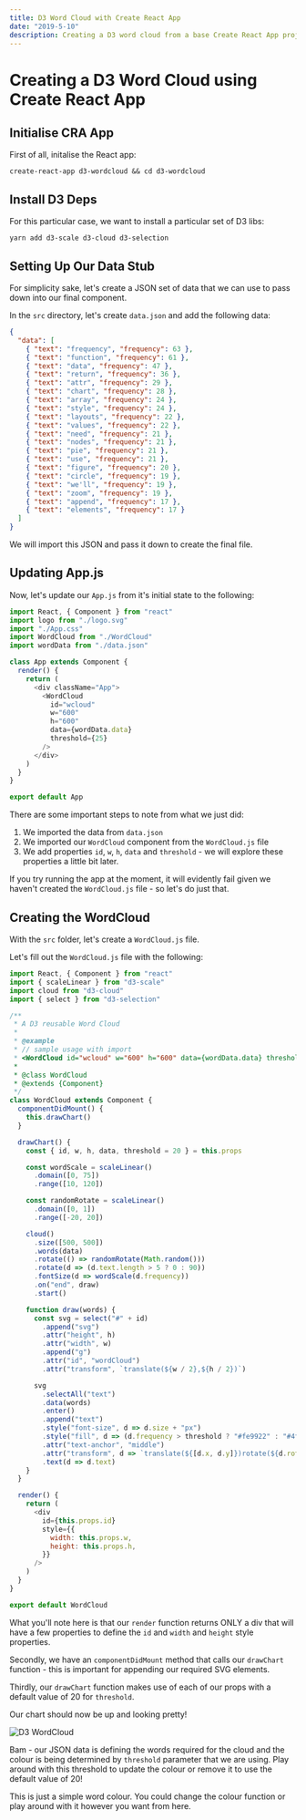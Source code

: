 ```yaml
---
title: D3 Word Cloud with Create React App
date: "2019-5-10"
description: Creating a D3 word cloud from a base Create React App project.
---
```


# Creating a D3 Word Cloud using Create React App

## Initialise CRA App

First of all, initalise the React app:

```shell
create-react-app d3-wordcloud && cd d3-wordcloud
```

## Install D3 Deps

For this particular case, we want to install a particular set of D3 libs:

```shell
yarn add d3-scale d3-cloud d3-selection
```

## Setting Up Our Data Stub

For simplicity sake, let's create a JSON set of data that we can use to pass down into our final component.

In the `src` directory, let's create `data.json` and add the following data:

```json
{
  "data": [
    { "text": "frequency", "frequency": 63 },
    { "text": "function", "frequency": 61 },
    { "text": "data", "frequency": 47 },
    { "text": "return", "frequency": 36 },
    { "text": "attr", "frequency": 29 },
    { "text": "chart", "frequency": 28 },
    { "text": "array", "frequency": 24 },
    { "text": "style", "frequency": 24 },
    { "text": "layouts", "frequency": 22 },
    { "text": "values", "frequency": 22 },
    { "text": "need", "frequency": 21 },
    { "text": "nodes", "frequency": 21 },
    { "text": "pie", "frequency": 21 },
    { "text": "use", "frequency": 21 },
    { "text": "figure", "frequency": 20 },
    { "text": "circle", "frequency": 19 },
    { "text": "we'll", "frequency": 19 },
    { "text": "zoom", "frequency": 19 },
    { "text": "append", "frequency": 17 },
    { "text": "elements", "frequency": 17 }
  ]
}
```

We will import this JSON and pass it down to create the final file.

## Updating App.js

Now, let's update our `App.js` from it's initial state to the following:

```javascript
import React, { Component } from "react"
import logo from "./logo.svg"
import "./App.css"
import WordCloud from "./WordCloud"
import wordData from "./data.json"

class App extends Component {
  render() {
    return (
      <div className="App">
        <WordCloud
          id="wcloud"
          w="600"
          h="600"
          data={wordData.data}
          threshold={25}
        />
      </div>
    )
  }
}

export default App
```

There are some important steps to note from what we just did:

1. We imported the data from `data.json`
2. We imported our `WordCloud` component from the `WordCloud.js` file
3. We add properties `id`, `w`, `h`, `data` and `threshold` - we will explore these properties a little bit later.

If you try running the app at the moment, it will evidently fail given we haven't created the `WordCloud.js` file - so let's do just that.

## Creating the WordCloud

With the `src` folder, let's create a `WordCloud.js` file.

Let's fill out the `WordCloud.js` file with the following:

```javascript
import React, { Component } from "react"
import { scaleLinear } from "d3-scale"
import cloud from "d3-cloud"
import { select } from "d3-selection"

/**
 * A D3 reusable Word Cloud
 *
 * @example
 * // sample usage with import
 * <WordCloud id="wcloud" w="600" h="600" data={wordData.data} threshold={25}/>
 *
 * @class WordCloud
 * @extends {Component}
 */
class WordCloud extends Component {
  componentDidMount() {
    this.drawChart()
  }

  drawChart() {
    const { id, w, h, data, threshold = 20 } = this.props

    const wordScale = scaleLinear()
      .domain([0, 75])
      .range([10, 120])

    const randomRotate = scaleLinear()
      .domain([0, 1])
      .range([-20, 20])

    cloud()
      .size([500, 500])
      .words(data)
      .rotate(() => randomRotate(Math.random()))
      .rotate(d => (d.text.length > 5 ? 0 : 90))
      .fontSize(d => wordScale(d.frequency))
      .on("end", draw)
      .start()

    function draw(words) {
      const svg = select("#" + id)
        .append("svg")
        .attr("height", h)
        .attr("width", w)
        .append("g")
        .attr("id", "wordCloud")
        .attr("transform", `translate(${w / 2},${h / 2})`)

      svg
        .selectAll("text")
        .data(words)
        .enter()
        .append("text")
        .style("font-size", d => d.size + "px")
        .style("fill", d => (d.frequency > threshold ? "#fe9922" : "#4f442b"))
        .attr("text-anchor", "middle")
        .attr("transform", d => `translate(${[d.x, d.y]})rotate(${d.rotate})`)
        .text(d => d.text)
    }
  }

  render() {
    return (
      <div
        id={this.props.id}
        style={{
          width: this.props.w,
          height: this.props.h,
        }}
      />
    )
  }
}

export default WordCloud
```

What you'll note here is that our `render` function returns ONLY a div that will have a few properties to define the `id` and `width` and `height` style properties.

Secondly, we have an `componentDidMount` method that calls our `drawChart` function - this is important for appending our required SVG elements.

Thirdly, our `drawChart` function makes use of each of our props with a default value of 20 for `threshold`.

Our chart should now be up and looking pretty!

![D3 WordCloud](https://res.cloudinary.com/gitgoodclub/image/upload/v1553669573/blog/Screen_Shot_2019-03-27_at_5.20.02_pm.png)

Bam - our JSON data is defining the words required for the cloud and the colour is being determined by `threshold` parameter that we are using. Play around with this threshold to update the colour or remove it to use the default value of 20!

This is just a simple word colour. You could change the colour function or play around with it however you want from here.
